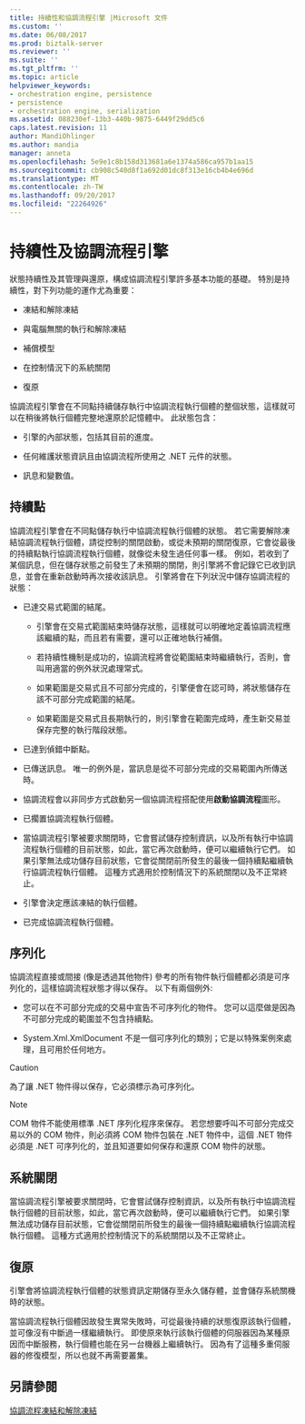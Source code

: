 ```yaml
---
title: 持續性和協調流程引擎 |Microsoft 文件
ms.custom: ''
ms.date: 06/08/2017
ms.prod: biztalk-server
ms.reviewer: ''
ms.suite: ''
ms.tgt_pltfrm: ''
ms.topic: article
helpviewer_keywords:
- orchestration engine, persistence
- persistence
- orchestration engine, serialization
ms.assetid: 088230ef-13b3-440b-9875-6449f29dd5c6
caps.latest.revision: 11
author: MandiOhlinger
ms.author: mandia
manager: anneta
ms.openlocfilehash: 5e9e1c8b158d313681a6e1374a586ca957b1aa15
ms.sourcegitcommit: cb908c540d8f1a692d01dc8f313e16cb4b4e696d
ms.translationtype: MT
ms.contentlocale: zh-TW
ms.lasthandoff: 09/20/2017
ms.locfileid: "22264926"
---
```

# <a name="persistence-and-the-orchestration-engine"></a>持續性及協調流程引擎
狀態持續性及其管理與還原，構成協調流程引擎許多基本功能的基礎。 特別是持續性，對下列功能的運作尤為重要：  
  
-   凍結和解除凍結  
  
-   與電腦無關的執行和解除凍結  
  
-   補償模型  
  
-   在控制情況下的系統關閉  
  
-   復原  
  
 協調流程引擎會在不同點持續儲存執行中協調流程執行個體的整個狀態，這樣就可以在稍後將執行個體完整地還原於記憶體中。 此狀態包含：  
  
-   引擎的內部狀態，包括其目前的進度。  
  
-   任何維護狀態資訊且由協調流程所使用之 .NET 元件的狀態。  
  
-   訊息和變數值。  
  
## <a name="persistence-points"></a>持續點  
 協調流程引擎會在不同點儲存執行中協調流程執行個體的狀態。 若它需要解除凍結協調流程執行個體，請從控制的關閉啟動，或從未預期的關閉復原，它會從最後的持續點執行協調流程執行個體，就像從未發生過任何事一樣。 例如，若收到了某個訊息，但在儲存狀態之前發生了未預期的關閉，則引擎將不會記錄它已收到訊息，並會在重新啟動時再次接收該訊息。 引擎將會在下列狀況中儲存協調流程的狀態：  
  
-   已達交易式範圍的結尾。  
  
    -   引擎會在交易式範圍結束時儲存狀態，這樣就可以明確地定義協調流程應該繼續的點，而且若有需要，還可以正確地執行補償。  
  
    -   若持續性機制是成功的，協調流程將會從範圍結束時繼續執行，否則，會叫用適當的例外狀況處理常式。  
  
    -   如果範圍是交易式且不可部分完成的，引擎便會在認可時，將狀態儲存在該不可部分完成範圍的結尾。  
  
    -   如果範圍是交易式且長期執行的，則引擎會在範圍完成時，產生新交易並保存完整的執行階段狀態。  
  
-   已達到偵錯中斷點。  
  
-   已傳送訊息。 唯一的例外是，當訊息是從不可部分完成的交易範圍內所傳送時。  
  
-   協調流程會以非同步方式啟動另一個協調流程搭配使用**啟動協調流程**圖形。  
  
-   已擱置協調流程執行個體。  
  
-   當協調流程引擎被要求關閉時，它會嘗試儲存控制資訊，以及所有執行中協調流程執行個體的目前狀態，如此，當它再次啟動時，便可以繼續執行它們。 如果引擎無法成功儲存目前狀態，它會從關閉前所發生的最後一個持續點繼續執行協調流程執行個體。 這種方式適用於控制情況下的系統關閉以及不正常終止。  
  
-   引擎會決定應該凍結的執行個體。  
  
-   已完成協調流程執行個體。  
  
## <a name="serialization"></a>序列化  
 協調流程直接或間接 (像是透過其他物件) 參考的所有物件執行個體都必須是可序列化的，這樣協調流程狀態才得以保存。 以下有兩個例外:  
  
-   您可以在不可部分完成的交易中宣告不可序列化的物件。 您可以這麼做是因為不可部分完成的範圍並不包含持續點。  
  
-   System.Xml.XmlDocument 不是一個可序列化的類別；它是以特殊案例來處理，且可用於任何地方。  
  
> [!CAUTION]
>  為了讓 .NET 物件得以保存，它必須標示為可序列化。  
  
> [!NOTE]
>  COM 物件不能使用標準 .NET 序列化程序來保存。 若您想要呼叫不可部分完成交易以外的 COM 物件，則必須將 COM 物件包裝在 .NET 物件中，這個 .NET 物件必須是 .NET 可序列化的，並且知道要如何保存和還原 COM 物件的狀態。  
  
## <a name="system-shutdown"></a>系統關閉  
 當協調流程引擎被要求關閉時，它會嘗試儲存控制資訊，以及所有執行中協調流程執行個體的目前狀態，如此，當它再次啟動時，便可以繼續執行它們。 如果引擎無法成功儲存目前狀態，它會從關閉前所發生的最後一個持續點繼續執行協調流程執行個體。 這種方式適用於控制情況下的系統關閉以及不正常終止。  
  
## <a name="recovery"></a>復原  
 引擎會將協調流程執行個體的狀態資訊定期儲存至永久儲存體，並會儲存系統關機時的狀態。  
  
 當協調流程執行個體因故發生異常失敗時，可從最後持續的狀態復原該執行個體，並可像沒有中斷過一樣繼續執行。 即使原來執行該執行個體的伺服器因為某種原因而中斷服務，執行個體也能在另一台機器上繼續執行。 因為有了這種多重伺服器的修復模型，所以也就不再需要叢集。  
  
## <a name="see-also"></a>另請參閱  
 [協調流程凍結和解除凍結](../core/orchestration-dehydration-and-rehydration.md)